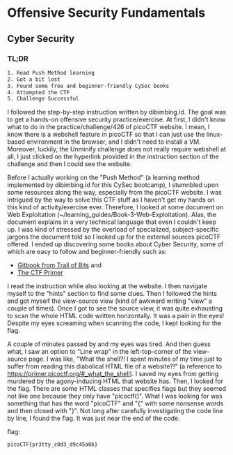 # Offensive Security Fundamentals
## Cyber Security
### TL;DR
```txt
1. Read Push Method learning
2. Got a bit lost
3. Found some free and beginner-friendly CySec books
4. Attempted the CTF
5. Challenge Successful
```

I followed the step-by-step instruction written by dibimbing.id. The goal was to get a hands-on offensive security practice/exercise. At first, I didn't know what to do in the practice/challenge/426 of picoCTF website. I mean, I know there is a webshell feature in picoCTF so that I can just use the linux-based environment in the browser, and I didn't need to install a VM. Moreover, luckily, the Unminify challenge does not really require webshell at all, I just clicked on the hyperlink provided in the instruction section of the challenge and then I could see the website. 

Before I actually working on the "Push Method" (a learning method implemented by dibimbing.id for this CySec bootcamp), I stumnbled upon some resources along the way, especially from the picoCTF website. I was intrigued by the way to solve this CTF stuff as I haven't get my hands on this kind of activity/exercise ever. Therefore, I looked at some document on Web Exploitation (~/learning_guides/Book-3-Web-Exploitation). Alas, the document explains in a very technical language that even I couldn't keep up. I was kind of stressed by the overload of specialized, subject-specific jargons the document told so I looked up for the external sources picoCTF offered. I ended up discovering some books about Cyber Security, some of which are easy to follow and beginner-friendly such as:
* [Gitbook from Trail of Bits](https://trailofbits.github.io/ctf/index.html) and
* [The CTF Primer](primer.picoctf.org)

I read the instruction while also looking at the website. I then navigate myself to the "hints" section to find some clues. Then I followed the hints and got myself the view-source view (kind of awkward writing "view" a couple of times). Once I got to see the source view, it was quite exhausting to scan the whole HTML code written horizontally. It was a pain in the eyes! Despite my eyes screaming when scanning the code, I kept looking for the flag.

A couple of minutes passed by and my eyes was tired. And then guess what, I saw an option to "Line wrap" in the left-top-corner of the view-source page. I was like, "What the shell?! I spent minutes of my time just to suffer from reading this diabolical HTML file of a website?!" (a reference to https://primer.picoctf.org/#_what_the_shell). I saved my eyes from getting murdered by the agony-inducing HTML that website has. Then, I looked for the flag. There are some HTML classes that specifies flags but they seemed not like one because they only have "picoctf()". What I was looking for was something that has the word "picoCTF" and "{" with some nonsense words and then closed with "}". Not long after carefully investigating the code line by line, I found the flag. It was just near the end of the code.


flag: 
```txt
picoCTF{pr3tty_c0d3_d9c45a0b}
```
